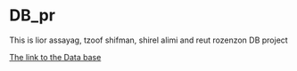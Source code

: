 # DB_pr

This is lior assayag, tzoof shifman, shirel alimi and reut rozenzon DB project

[The link to the Data base](https://www.kaggle.com/winston56/fortune-500-data-2021)
